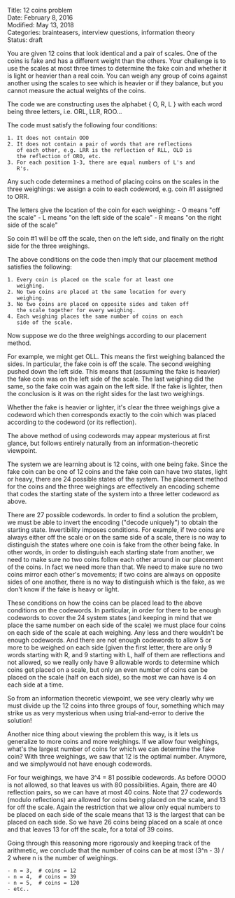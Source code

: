 Title: 12 coins problem  
Date: February 8, 2016  
Modified: May 13, 2018  
Categories: brainteasers, interview questions, information theory  
Status: draft  


You are given 12 coins that look identical and a pair of scales.
One of the coins is fake and has a different weight than the
others.  Your challenge is to use the scales at most three times
to determine the fake coin and whether it is light or heavier
than a real coin.  You can weigh any group of coins against another
using the scales to see which is heavier or if they balance, but
you cannot measure the actual weights of the coins.

The code we are constructing uses the alphabet { O, R, L } with
each word being three letters, i.e. ORL, LLR, ROO...

The code must satisfy the following four conditions:

    1. It does not contain OOO
    2. It does not contain a pair of words that are reflections
       of each other, e.g. LRR is the reflection of RLL, OLO is
       the reflection of ORO, etc.
    3. For each position 1-3, there are equal numbers of L's and
       R's.

Any such code determines a method of placing coins on the
scales in the three weighings: we assign a coin to each codeword,
e.g. coin #1 assigned to ORR.

The letters give the location of the coin for each weighing:
    - O means "off the scale"
    - L means "on the left side of the scale"
    - R means "on the right side of the scale"

So coin #1 will be off the scale, then on the left side, and
finally on the right side for the three weighings.

The above conditions on the code then imply that our placement
method satisfies the following:

    1. Every coin is placed on the scale for at least one
       weighing.
    2. No two coins are placed at the same location for every
       weighing.
    3. No two coins are placed on opposite sides and taken off
       the scale together for every weighing.
    4. Each weighing places the same number of coins on each
       side of the scale.

Now suppose we do the three weighings according to our placement
method.

For example, we might get OLL.  This means the first weighing
balanced the sides. In particular, the fake coin is off the scale.
The second weighing pushed down the left side.  This means that
(assuming the fake is heavier) the fake coin was on the left side
of the scale.  The last weighing did the same, so the fake coin
was again on the left side.  If the fake is lighter, then the
conclusion is it was on the right sides for the last two weighings.

Whether the fake is heavier or lighter, it's clear the three
weighings give a codeword which then corresponds exactly to the
coin which was placed according to the codeword (or its reflection).

The above method of using codewords may appear mysterious at first
glance, but follows entirely naturally from an information-theoretic
viewpoint.

The system we are learning about is 12 coins, with one being fake.
Since the fake coin can be one of 12 coins and the fake coin can have
two states, light or heavy, there are 24 possible states of the system.
The placement method for the coins and the three weighings are
effectively an encoding scheme that codes the starting state of the
system into a three letter codeword as above.

There are 27 possible codewords.  In order to find a solution the
problem, we must be able to invert the encoding ("decode uniquely")
to obtain the starting state.  Invertibility imposes conditions.
For example, if two coins are always either off the scale or on the
same side of a scale, there is no way to distinguish the states where
one coin is fake from the other being fake.  In other words, in order
to distinguish each starting state from another, we need to make sure
no two coins follow each other around in our placement of the coins.
In fact we need more than that.  We need to make sure no two coins
mirror each other's movements; if two coins are always on opposite
sides of one another, there is no way to distinguish which is the fake,
as we don't know if the fake is heavy or light.

These conditions on how the coins can be placed lead to the above
conditions on the codewords.  In particular, in order for there to be
enough codewords to cover the 24 system states (and keeping in mind
that we place the same number on each side of the scale) we must place
four coins on each side of the scale at each weighing.  Any less and
there wouldn't be enough codewords.  And there are not enough codewords
to allow 5 or more to be weighed on each side (given the first letter,
there are only 9 words starting with R, and 9 starting with L, half of
them are reflections and not allowed, so we really only have 9 allowable
words to determine which coins get placed on a scale, but only an even
number of coins can be placed on the scale (half on each side), so the
most we can have is 4 on each side at a time.

So from an information theoretic viewpoint, we see very clearly why we
must divide up the 12 coins into three groups of four, something which
may strike us as very mysterious when using trial-and-error to derive
the solution!

Another nice thing about viewing the problem this way, is it lets us
generalize to more coins and more weighings.  If we allow four weighings,
what's the largest number of coins for which we can determine the fake
coin?  With three weighings, we saw that 12 is the optimal number.
Anymore, and we simplywould not have enough codewords.

For four weighings, we have 3^4 = 81 possible codewords.  As before
OOOO is not allowed, so that leaves us with 80 possibilities.  Again,
there are 40 reflection pairs, so we can have at most 40 coins.  Note
that 27 codewords (modulo reflections) are allowed for coins being
placed on the scale, and 13 for off the scale.  Again the restriction
that we allow only equal numbers to be placed on each side of the scale
means that 13 is the largest that can be placed on each side.  So we
have 26 coins being placed on a scale at once and that leaves 13 for
off the scale, for a total of 39 coins.

Going through this reasoning more rigorously and keeping track of the
arithmetic, we conclude that the number of coins can be at most
(3^n - 3) / 2 where n is the number of weighings.

    - n = 3,  # coins = 12
    - n = 4,  # coins = 39
    - n = 5,  # coins = 120
    - etc..



